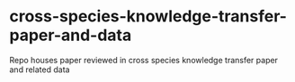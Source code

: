 # cross-species-knowledge-transfer-paper-and-data
Repo houses paper reviewed in cross species knowledge transfer paper and related data
